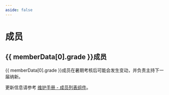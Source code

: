 ```yaml
---
aside: false
---
```


<script setup>
import memberData from '/.vitepress/components/memberData.js'
import MemberList from '/.vitepress/components/MemberList.vue'
</script>

# 成员

<member-list :members="memberData" :from="0" />

## {{ memberData[0].grade }}成员

{{ memberData[0].grade }}成员在暑期考核后可能会发生变动，并负责主持下一届纳新。

<member-list :members="memberData" :from="0" :to="1" />

更新信息请参考 [<i class="fa-solid fa-book"></i>维护手册 - 成员列表组件](/manual/component/member-list)。
